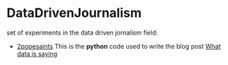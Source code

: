 DataDrivenJournalism
====================

set of experiments in the data driven jornalism field:


- [2popesaints](https://github.com/uolter/DataDrivenJournalism/tree/master/2popesaints) This is the **python** code used to write the blog post [What data is saying](http://bit.ly/1n8LqUj)
